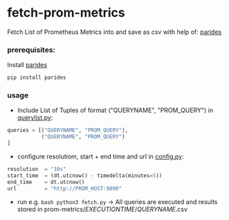 # fetch-prom-metrics

Fetch List of Prometheus Metrics into and save as csv with help of: [parides](https://github.com/goettl79/parides)

### prerequisites:

Install [parides](https://github.com/goettl79/parides)
```bash
pip install parides
```

### usage
- Include List of Tuples of format ("QUERYNAME", "PROM_QUERY") in [querylist.py](querylist.py):
```python
queries = [("QUERYNAME", "PROM_QUERY"),
           ("QUERYNAME", "PROM_QUERY")
]
```
- configure resolutiom, start + end time and url in [config.py](config.py):
```python
resolution  = "10s"
start_time  = (dt.utcnow() - timedelta(minutes=5))
end_time    = dt.utcnow()
url         = "http://PROM_HOST:9090"
```
- run e.g. ```bash python3 fetch.py``` 
-> All queries are executed and results stored in prom-metrics/*EXECUTIONTIME*/*QUERYNAME*.csv
